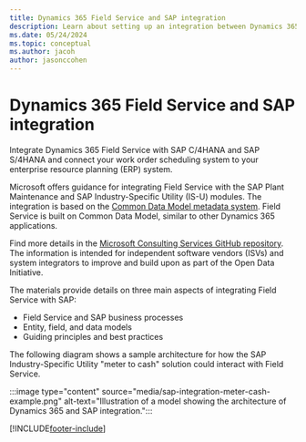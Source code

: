 ```yaml
---
title: Dynamics 365 Field Service and SAP integration
description: Learn about setting up an integration between Dynamics 365 Field Service and SAP applications.
ms.date: 05/24/2024
ms.topic: conceptual
ms.author: jacoh
author: jasonccohen
---
```


# Dynamics 365 Field Service and SAP integration

Integrate Dynamics 365 Field Service with SAP C/4HANA and SAP S/4HANA and connect your work order scheduling system to your enterprise resource planning (ERP) system.

Microsoft offers guidance for integrating Field Service with the SAP Plant Maintenance and SAP Industry-Specific Utility (IS-U) modules. The integration is based on the [Common Data Model metadata system](/common-data-model/). Field Service is built on Common Data Model, similar to other Dynamics 365 applications.

Find more details in the [Microsoft Consulting Services GitHub repository](https://github.com/microsoft/MCSBusinessApplicationsDynamicsFSUtilityIndustry). The information is intended for independent software vendors (ISVs) and system integrators to improve and build upon as part of the Open Data Initiative.

The materials provide details on three main aspects of integrating Field Service with SAP:

- Field Service and SAP business processes
- Entity, field, and data models
- Guiding principles and best practices

The following diagram shows a sample architecture for how the SAP Industry-Specific Utility "meter to cash" solution could interact with Field Service.

:::image type="content" source="media/sap-integration-meter-cash-example.png" alt-text="Illustration of a model showing the architecture of Dynamics 365 and SAP integration.":::

[!INCLUDE[footer-include](../includes/footer-banner.md)]
